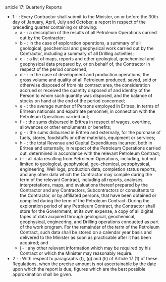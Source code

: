 article 17: Quarterly Reports

<ul>
			<li>1 - : Every Contractor shall submit to the Minister, on or before the 30th day of January, April, July and October, a report in respect of the preceding quarter containing or showing:<ul>
						<li>a - : a description of the results of all Petroleum Operations carried out by the Contractor;<ul>
						</ul></li>						<li>b - : in the case of exploration operations, a summary of all geological, geochemical and geophysical work carried out by the Contractor, including a summary of all Drilling activities;<ul>
						</ul></li>						<li>c - : a list of maps, reports and other geological, geochemical and geophysical data prepared by, or on behalf of, the Contractor in respect of the period concerned;<ul>
						</ul></li>						<li>d - : in the case of development and production operations, the gross volume and quality of all Petroleum produced, saved, sold or otherwise disposed of from his contract area, the consideration accrued or received the quantity disposed of and identity of the Person to whom such quantity was disposed, and the balance of stocks on hand at the end of the period concerned;<ul>
						</ul></li>						<li>e - : the average number of Persons employed in Eritrea, in terms of Eritrean nationals and expatriate personnel, in connection with the Petroleum Operations carried out;<ul>
						</ul></li>						<li>f - : the sums disbursed in Eritrea in respect of wages, overtime, allowances or other emoluments or benefits;<ul>
						</ul></li>						<li>g - : the sums disbursed in Eritrea and externally, for the purchase of fuels, stores, foodstuffs or other materials, equipment or services;<ul>
						</ul></li>						<li>h - : the total Revenue and Capital Expenditures incurred, both in Eritrea and externally, in respect of the Petroleum Operations carried out, determined in accordance with the relevant Petroleum Contract;<ul>
						</ul></li>						<li>i - : all data resulting from Petroleum Operations, including, but not limited to geological, geophysical, geo-chemical, petrophysical, engineering, Well logs, production data, completion status reports, and any other data which the Contractor may compile during the term of the relevant Contract, including all reports, analyses, interpretations, maps, and evaluations thereof prepared by the Contractor and any Contractors, Subcontractors or consultants to the Contractor, or by affiliated persons, that have been obtained or compiled during the term of the Petroleum Contract. During the exploration period of any Petroleum Contract, the Contractor shall store for the Government, at its own expense, a copy of all digital tapes of data acquired through geological, geochemical, geophysical, engineering, and Drilling operations conducted as part of the work program. For the remainder of the term of the Petroleum Contract, such data shall be stored on a calendar year basis and delivered to the Minister as soon as practicable after it has been acquired; and<ul>
						</ul></li>						<li>j - : any other relevant information which may be required by his Contract or which the Minister may reasonably require.<ul>
						</ul></li>			</ul></li>			<li>2 - : With respect to paragraphs (f), (g) and (h) of Article 17 (1) of these Regulations, when the precise amount is not ascertainable by the date upon which the report is due, figures which are the best possible approximation shall be given.<ul>
			</ul></li></ul>